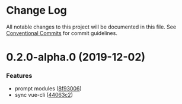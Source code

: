 # Change Log

All notable changes to this project will be documented in this file.
See [Conventional Commits](https://conventionalcommits.org) for commit guidelines.

# 0.2.0-alpha.0 (2019-12-02)


### Features

* prompt modules ([8f93006](https://github.com/borealisgroup/borealis/tree/master/packages/@borealisgroup/cli-config/commit/8f930065b612e3af8e1b17676aeaa65f0ce30c46))
* sync vue-cli ([44063c2](https://github.com/borealisgroup/borealis/tree/master/packages/@borealisgroup/cli-config/commit/44063c244bca32cca6a224e93467d92c7ee7b67b))
